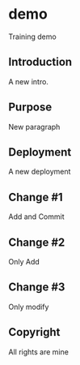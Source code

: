 # demo
Training demo  
## Introduction 
A new intro.
## Purpose 
New paragraph 
## Deployment 
A new deployment 

## Change #1 
Add and Commit

## Change #2
Only Add 

## Change #3 
Only modify

## Copyright 
All rights are mine 
